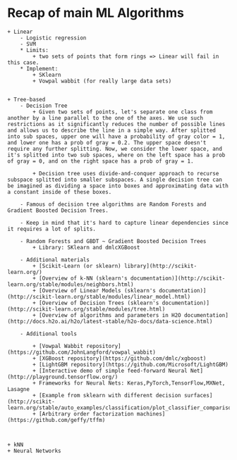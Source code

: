 # Recap of main ML Algorithms

	+ Linear
		- Logistic regression
		- SVM
		* Limits:
			+ two sets of points that form rings => Linear will fail in this case.
		* Implement:
			+ SKlearn
			+ Vowpal wabbit (for really large data sets)


	+ Tree-based
		- Decision Tree
			+ Given two sets of points, let's separate one class from another by a line parallel to the one of the axes. We use such restrictions as it significantly reduces the number of possible lines and allows us to describe the line in a simple way. After splitted into sub spaces, upper one will have a probability of gray color = 1, and lower one has a prob of gray = 0.2. The upper space doesn't require any further splitting. Now, we consider the lower space, and it's splitted into two sub spaces, where on the left space has a prob of gray = 0, and on the right space has a prob of gray = 1. 

			+ Decision tree uses divide-and-conquer approach to recurse subspace splitted into smaller subspaces. A single decision tree can be imagined as dividing a space into boxes and approximating data with a constant inside of these boxes.

		- Famous of decision tree algorithms are Random Forests and Gradient Boosted Decision Trees.

		- Keep in mind that it's hard to capture linear dependencies since it requires a lot of splits.

		- Random Forests and GBDT ~ Gradient Boosted Decision Trees
			+ Library: SKlearn and dmlcXGBoost
		
		- Additional materials
			+ [Scikit-Learn (or sklearn) library](http://scikit-learn.org/)
			+ [Overview of k-NN (sklearn's documentation)](http://scikit-learn.org/stable/modules/neighbors.html)
			+ [Overview of Linear Models (sklearn's documentation)](http://scikit-learn.org/stable/modules/linear_model.html)
			+ [Overview of Decision Trees (sklearn's documentation)](http://scikit-learn.org/stable/modules/tree.html)
			+ [Overview of algorithms and parameters in H2O documentation](http://docs.h2o.ai/h2o/latest-stable/h2o-docs/data-science.html)

		- Additional tools

			+ [Vowpal Wabbit repository](https://github.com/JohnLangford/vowpal_wabbit)
			+ [XGBoost repository](https://github.com/dmlc/xgboost)
			+ [LightGBM repository](https://github.com/Microsoft/LightGBM)
			+ [Interactive demo of simple feed-forward Neural Net](http://playground.tensorflow.org/)
			+ Frameworks for Neural Nets: Keras,PyTorch,TensorFlow,MXNet, Lasagne
			+ [Example from sklearn with different decision surfaces](http://scikit-learn.org/stable/auto_examples/classification/plot_classifier_comparison.html)
			+ [Arbitrary order factorization machines](https://github.com/geffy/tffm)



	+ kNN
	+ Neural Networks


